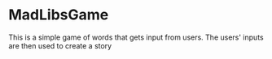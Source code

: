 # MadLibsGame
This is a simple game of words that gets input from users. 
The users' inputs are then used to create a story
